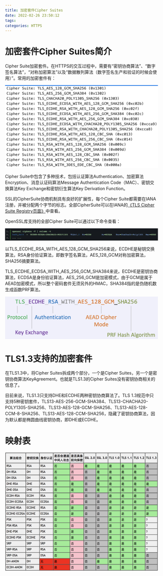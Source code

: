 ```yaml
---
title: 加密套件Cipher Suites
date: 2022-02-26 23:50:12
tags:
categories: HTTPS
---
```


# 加密套件Cipher Suites简介

Cipher Suite加密套件。在HTTPS的交互过程中，需要有“密钥协商算法”、“数字签名算法”，“对称加密算法”以及“数据散列算法（数字签名生产和验证的时候会使用）”。常用的加密套件有：

![](/images/https_suites_1_1.png)

Cipher Suite中包含了多种技术，包括认证算法Authentication、加密算法Encryption、消息认证码算法Message Authentication Code（MAC）、密钥交换算法Key Exchange和密钥衍生算法Key Derivation Function。

SSL的CipherSuite协商机制具有良好的扩展性，每个Cipher Suite都需要在IANA注册，并被分配两个字节的标志。全部CipherSuite可以在IANA的[《TLS Cipher Suite Registry页面》](https://www.iana.org/assignments/tls-parameters/tls-parameters.xhtml#tls-parameters-4)中查看。

OpenSSL库支持的全部Cipher Suite可以通过以下命令查看：

![](/images/https_suites_1_2.png)

以TLS_ECDHE_RSA_WITH_AES_128_GCM_SHA256来说，ECDHE是秘钥交换算法，RSA身份验证算法，即数字签名算法，AES_128_GCM对称加密算法，SHA256摘要算法。

TLS_ECDHE_ECDSA_WITH_AES_256_GCM_SHA384来说，ECDHE是密钥协商算法，ECDSA是身份验证算法，AES_256_GCM是加密模式，由于GCM是属于AEAD加密模式，所以整个密码套件无须另外的HMAC，SHA384指的是伪随机数生成函数PRF算法。

![](/images/https_suites_1_3.png)

# TLS1.3支持的加密套件

在TLS1.3中，将Cipher Suites拆成两个部分，一个是Cipher Suites，另一个是密钥协商算法KeyAgreement。也就是TLS1.3的Cipher Suites没有密钥协商相关的信息了。

目前来说，TLS1.3只支持DHE和ECDHE两种密钥协商算法了。TLS 1.3规范中只支持5种密钥套件，TLS13-AES-256-GCM-SHA384、TLS13-CHACHA20-POLY1305-SHA256、TLS13-AES-128-GCM-SHA256、TLS13-AES-128-CCM-8-SHA256、TLS13-AES-128-CCM-SHA256，隐藏了密钥协商算法，因为默认都是椭圆曲线密钥协商，即DHE或ECDHE。

# 映射表

![](/images/https_suites_1_4.png)
